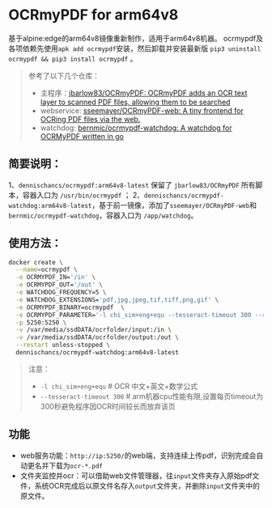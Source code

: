 # OCRmyPDF for arm64v8
基于alpine:edge的arm64v8镜像重新制作，适用于arm64v8机器。
ocrmypdf及各项依赖先使用`apk add ocrmypdf`安装，然后卸载并安装最新版 `pip3 uninstall ocrmypdf && pip3 install ocrmypdf` 。

> 参考了以下几个仓库：
> - 主程序：[jbarlow83/OCRmyPDF: OCRmyPDF adds an OCR text layer to scanned PDF files, allowing them to be searched](https://github.com/jbarlow83/OCRmyPDF)
> - webservice: [sseemayer/OCRmyPDF-web: A tiny frontend for OCRing PDF files via the web.](https://github.com/sseemayer/OCRmyPDF-web)
> - watchdog: [bernmic/ocrmypdf-watchdog: A watchdog for OCRMyPDF written in go](https://github.com/bernmic/ocrmypdf-watchdog)

## 简要说明：
1、`dennischancs/ocrmypdf:arm64v8-latest` 保留了 `jbarlow83/OCRmyPDF` 所有脚本，容器入口为 `/usr/bin/ocrmypdf` ；
2、`dennischancs/ocrmypdf-watchdog:arm64v8-latest`，基于前一镜像，添加了`sseemayer/OCRmyPDF-web`和`bernmic/ocrmypdf-watchdog`，容器入口为 `/app/watchdog`。

## 使用方法：

```bash
docker create \
  --name=ocrmypdf \
  -e OCRMYPDF_IN='/in' \
  -e OCRMYPDF_OUT='/out' \
  -e WATCHDOG_FREQUENCY=5 \
  -e WATCHDOG_EXTENSIONS='pdf,jpg,jpeg,tif,tiff,png,gif' \
  -e OCRMYPDF_BINARY=ocrmypdf  \
  -e OCRMYPDF_PARAMETER='-l chi_sim+eng+equ --tesseract-timeout 300 --rotate-pages --deskew --jobs 4 --output-type pdfa'  \
  -p 5250:5250 \
  -v /var/media/ssdDATA/ocrfolder/input:/in \
  -v /var/media/ssdDATA/ocrfolder/output:/out \
  --restart unless-stopped \
  dennischancs/ocrmypdf-watchdog:arm64v8-latest
```

> 注意：
> - `-l chi_sim+eng+equ` # OCR 中文+英文+数学公式
> - `--tesseract-timeout 300` # arm机器cpu性能有限,设置每页timeout为300秒避免程序因OCR时间较长而放弃该页

## 功能
- web服务功能：`http://ip:5250/`的web端，支持连续上传pdf，识别完成会自动更名并下载为`ocr-*.pdf`
- 文件夹监控并ocr：可以借助web文件管理器，往`input`文件夹存入原始pdf文件，系统OCR完成后以原文件名存入`output`文件夹，并删除`input`文件夹中的原文件。